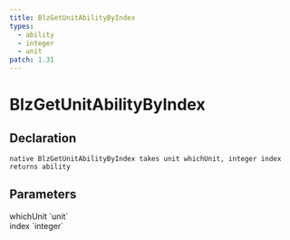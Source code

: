 ```yaml
---
title: BlzGetUnitAbilityByIndex
types:
  - ability
  - integer
  - unit
patch: 1.31
---
```


# BlzGetUnitAbilityByIndex

## Declaration

```
native BlzGetUnitAbilityByIndex takes unit whichUnit, integer index returns ability
```

## Parameters
<dl>
  <dt>whichUnit `unit`</dt>
  <dd></dd>

  <dt>index `integer`</dt>
  <dd></dd>
</dl>